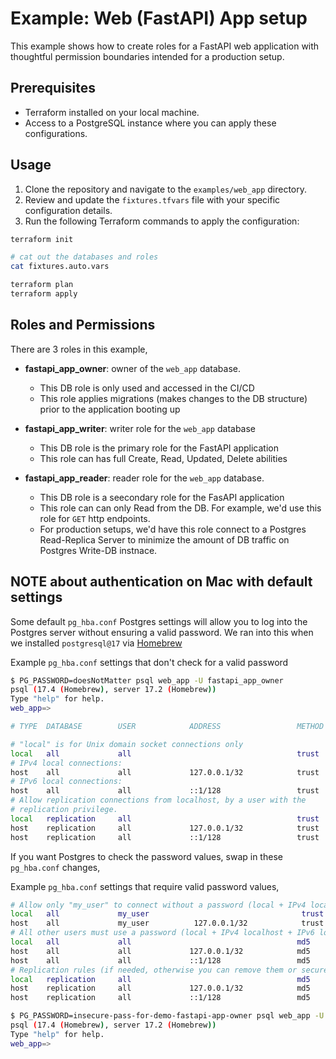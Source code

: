 # Example: Web (FastAPI) App setup

This example shows how to create roles for a FastAPI web application with thoughtful permission boundaries intended for a production setup.

## Prerequisites

- Terraform installed on your local machine.
- Access to a PostgreSQL instance where you can apply these configurations.

## Usage

1. Clone the repository and navigate to the `examples/web_app` directory.
2. Review and update the `fixtures.tfvars` file with your specific configuration details.
3. Run the following Terraform commands to apply the configuration:

```bash
terraform init

# cat out the databases and roles
cat fixtures.auto.vars

terraform plan
terraform apply
```

## Roles and Permissions

There are 3 roles in this example,

- **fastapi_app_owner**: owner of the `web_app` database.

  - This DB role is only used and accessed in the CI/CD
  - This role applies migrations (makes changes to the DB structure) prior to the application booting up

- **fastapi_app_writer**: writer role for the `web_app` database

  - This DB role is the primary role for the FastAPI application
  - This role can has full Create, Read, Updated, Delete abilities

- **fastapi_app_reader**: reader role for the `web_app` database.
  - This DB role is a seecondary role for the FasAPI application
  - This role can can only Read from the DB. For example, we'd use this role for `GET` http endpoints.
  - For production setups, we'd have this role connect to a Postgres Read-Replica Server to minimize the amount of DB traffic on Postgres Write-DB instnace.

## NOTE about authentication on Mac with default settings

Some default `pg_hba.conf` Postgres settings will allow you to log into the
Postgres server without ensuring a valid password. We ran into this when
we installed `postgresql@17` via [Homebrew](https://brew.sh/)

Example `pg_hba.conf` settings that don't check for a valid password

```bash
$ PG_PASSWORD=doesNotMatter psql web_app -U fastapi_app_owner
psql (17.4 (Homebrew), server 17.2 (Homebrew))
Type "help" for help.
web_app=>
```

```bash
# TYPE  DATABASE        USER            ADDRESS                 METHOD

# "local" is for Unix domain socket connections only
local   all             all                                     trust
# IPv4 local connections:
host    all             all             127.0.0.1/32            trust
# IPv6 local connections:
host    all             all             ::1/128                 trust
# Allow replication connections from localhost, by a user with the
# replication privilege.
local   replication     all                                     trust
host    replication     all             127.0.0.1/32            trust
host    replication     all             ::1/128                 trust
```

If you want Postgres to check the password values, swap in these `pg_hba.conf` changes,

Example `pg_hba.conf` settings that require valid password values,

```bash
# Allow only "my_user" to connect without a password (local + IPv4 localhost)
local   all             my_user                                  trust
host    all             my_user          127.0.0.1/32            trust
# All other users must use a password (local + IPv4 localhost + IPv6 localhost + other hosts)
local   all             all                                     md5
host    all             all             127.0.0.1/32            md5
host    all             all             ::1/128                 md5
# Replication rules (if needed, otherwise you can remove them or secure similarly)
local   replication     all                                     md5
host    replication     all             127.0.0.1/32            md5
host    replication     all             ::1/128                 md5
```

```bash
$ PG_PASSWORD=insecure-pass-for-demo-fastapi-app-owner psql web_app -U fastapi_app_owner
psql (17.4 (Homebrew), server 17.2 (Homebrew))
Type "help" for help.
web_app=>
```
